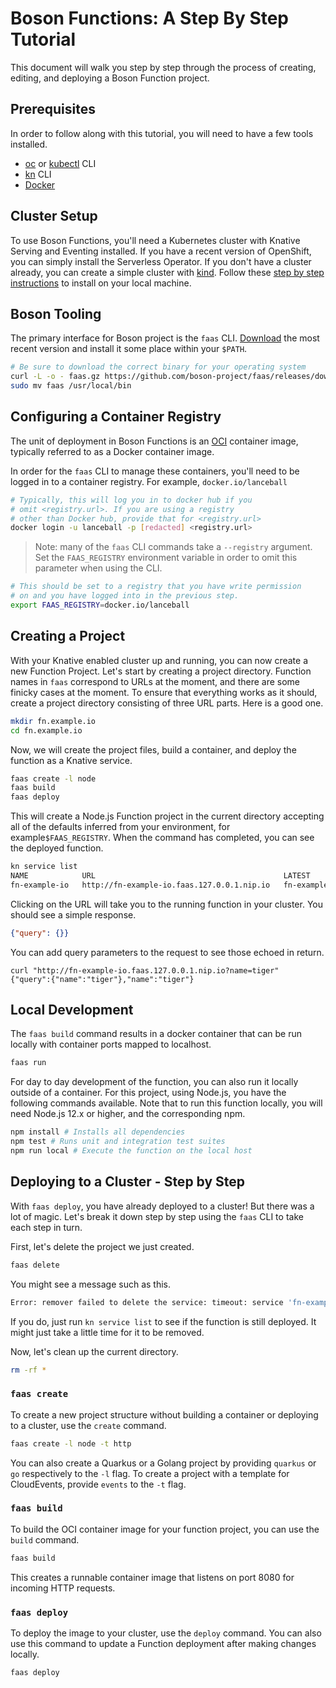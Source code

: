 # Boson Functions: A Step By Step Tutorial

This document will walk you step by step through the process of creating,
editing, and deploying a Boson Function project.

## Prerequisites

In order to follow along with this tutorial, you will need to have a few tools
installed.

* [oc][oc] or [kubectl][kubectl] CLI
* [kn][kn] CLI
* [Docker][docker] 

[docker]: https://docs.docker.com/install/
[oc]: https://docs.openshift.com/container-platform/4.6/cli_reference/openshift_cli/getting-started-cli.html#cli-installing-cli_cli-developer-commands
[kubectl]: https://kubernetes.io/docs/tasks/tools/install-kubectl/
[kn]: https://knative.dev/docs/install/install-kn/

## Cluster Setup

To use Boson Functions, you'll need a Kubernetes cluster with Knative Serving
and Eventing installed. If you have a recent version of OpenShift, you can
simply install the Serverless Operator. If you don't have a cluster already,
you can create a simple cluster with [kind](https://kind.sigs.k8s.io/). Follow
these [step by step instructions](kind-setup.md) to install on your local
machine.

## Boson Tooling

The primary interface for Boson project is the `faas` CLI.
[Download][faas-download] the most recent version and install it some place
within your `$PATH`.

[faas-download]: https://github.com/boson-project/faas/releases

```sh
# Be sure to download the correct binary for your operating system
curl -L -o - faas.gz https://github.com/boson-project/faas/releases/download/v0.8.0/faas_linux_amd64.gz | gunzip > faas && chmod 755 faas
sudo mv faas /usr/local/bin
```
## Configuring a Container Registry

The unit of deployment in Boson Functions is an [OCI](https://opencontainers.org/)
container image, typically referred to as a Docker container image.

In order for the `faas` CLI to manage these containers, you'll need to be
logged in to a container registry. For example, `docker.io/lanceball`


```bash
# Typically, this will log you in to docker hub if you
# omit <registry.url>. If you are using a registry
# other than Docker hub, provide that for <registry.url>
docker login -u lanceball -p [redacted] <registry.url>
```

> Note: many of the `faas` CLI commands take a `--registry` argument.
> Set the `FAAS_REGISTRY` environment variable in order to omit this
> parameter when using the CLI.

```bash
# This should be set to a registry that you have write permission
# on and you have logged into in the previous step.
export FAAS_REGISTRY=docker.io/lanceball
```

## Creating a Project

With your Knative enabled cluster up and running, you can now create a new
Function Project. Let's start by creating a project directory. Function names
in `faas` correspond to URLs at the moment, and there are some finicky cases
at the moment. To ensure that everything works as it should, create a project
directory consisting of three URL parts. Here is a good one.

```bash
mkdir fn.example.io
cd fn.example.io
```

Now, we will create the project files, build a container, and
deploy the function as a Knative service.


```bash
faas create -l node
faas build
faas deploy
```

This will create a Node.js Function project in the current directory accepting
all of the defaults inferred from your environment, for example`$FAAS_REGISTRY`.
When the command has completed, you can see the deployed function.

```bash
kn service list
NAME            URL                                          LATEST                  AGE   CONDITIONS   READY   REASON
fn-example-io   http://fn-example-io.faas.127.0.0.1.nip.io   fn-example-io-ngswh-1   24s   3 OK / 3     True
```

Clicking on the URL will take you to the running function in your cluster. You
should see a simple response.

```json
{"query": {}}
```

You can add query parameters to the request to see those echoed in return.

```console
curl "http://fn-example-io.faas.127.0.0.1.nip.io?name=tiger"
{"query":{"name":"tiger"},"name":"tiger"}
```

## Local Development

The `faas build` command results in a docker container that can be run
locally with container ports mapped to localhost.

```bash
faas run
```

For day to day development of the function, you can also run it locally outside
of a container. For this project, using Node.js, you have the following commands
available. Note that to run this function locally, you will need Node.js 12.x or
higher, and the corresponding npm.

```bash
npm install # Installs all dependencies
npm test # Runs unit and integration test suites
npm run local # Execute the function on the local host
```

## Deploying to a Cluster - Step by Step

With `faas deploy`, you have already deployed to a cluster! But there was a lot
of magic. Let's break it down step by step using the
`faas` CLI to take each step in turn.

First, let's delete the project we just created.

```bash
faas delete
```

You might see a message such as this.

```bash
Error: remover failed to delete the service: timeout: service 'fn-example-io' not ready after 30 seconds.
```

If you do, just run `kn service list` to see if the function is still deployed.
It might just take a little time for it to be removed.

Now, let's clean up the current directory.

```bash
rm -rf *
```

### `faas create`

To create a new project structure without building a container or deploying to a
cluster, use the `create` command.

```bash
faas create -l node -t http
```

You can also create a Quarkus or a Golang project by providing `quarkus` or `go`
respectively to the `-l` flag. To create a project with a template for
CloudEvents, provide `events` to the `-t` flag.

### `faas build`

To build the OCI container image for your function project, you can use the
`build` command.

```bash
faas build
```

This creates a runnable container image that listens on port 8080 for incoming
HTTP requests.

### `faas deploy`

To deploy the image to your cluster, use the `deploy` command. You can also use
this command to update a Function deployment after making changes locally.

```bash
faas deploy
```
